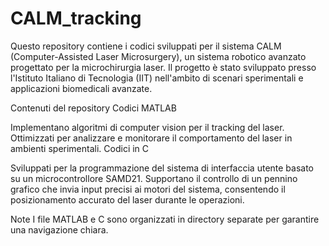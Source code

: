 # CALM_tracking
Questo repository contiene i codici sviluppati per il sistema CALM (Computer-Assisted Laser Microsurgery), un sistema robotico avanzato progettato per la microchirurgia laser. Il progetto è stato sviluppato presso l'Istituto Italiano di Tecnologia (IIT) nell'ambito di scenari sperimentali e applicazioni biomedicali avanzate.

Contenuti del repository
Codici MATLAB

Implementano algoritmi di computer vision per il tracking del laser.
Ottimizzati per analizzare e monitorare il comportamento del laser in ambienti sperimentali.
Codici in C

Sviluppati per la programmazione del sistema di interfaccia utente basato su un microcontrollore SAMD21.
Supportano il controllo di un pennino grafico che invia input precisi ai motori del sistema, consentendo il posizionamento accurato del laser durante le operazioni.

Note
I file MATLAB e C sono organizzati in directory separate per garantire una navigazione chiara.
